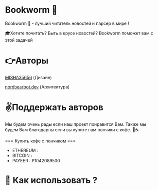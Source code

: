 # Bookworm 📖

Bookworm 📖 - лучший читатель новостей и парсер в мире !

🎓Хотите почитать? Быть в крусе новостей? Bookworm поможет вам с этой задачей 

# 👉Aвторы
[MISHA35656](https://github.com/MISHA35656) (Дизайн)

[nordbearbot.dev](https://github.com/nordbearbotdev) (Архитектура)

# ✌Поддержать авторов 
Мы будем очень рады если наш проект понравится Вам. Также мы будем Вам благодарны если вы купите нам пончики с кофе. 🍩☕
 
=== Купить кофе с пончиком ===

* ETHEREUM :             
* BITCOIN  :             
* PAYEER   : P1042089500 

# 📄 Как использовать ?



